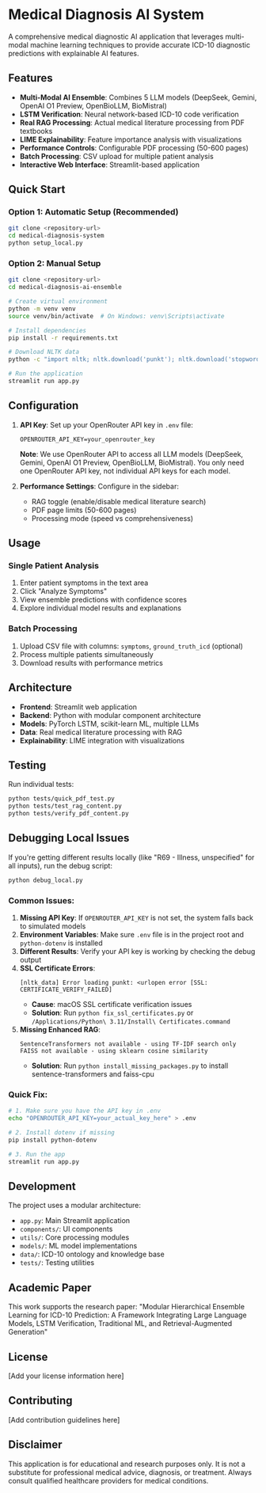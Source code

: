 # Medical Diagnosis AI System

A comprehensive medical diagnostic AI application that leverages multi-modal machine learning techniques to provide accurate ICD-10 diagnostic predictions with explainable AI features.

## Features

- **Multi-Modal AI Ensemble**: Combines 5 LLM models (DeepSeek, Gemini, OpenAI O1 Preview, OpenBioLLM, BioMistral)
- **LSTM Verification**: Neural network-based ICD-10 code verification
- **Real RAG Processing**: Actual medical literature processing from PDF textbooks
- **LIME Explainability**: Feature importance analysis with visualizations
- **Performance Controls**: Configurable PDF processing (50-600 pages)
- **Batch Processing**: CSV upload for multiple patient analysis
- **Interactive Web Interface**: Streamlit-based application

## Quick Start

### Option 1: Automatic Setup (Recommended)
```bash
git clone <repository-url>
cd medical-diagnosis-system
python setup_local.py
```

### Option 2: Manual Setup
```bash
git clone <repository-url>
cd medical-diagnosis-ai-ensemble

# Create virtual environment
python -m venv venv
source venv/bin/activate  # On Windows: venv\Scripts\activate

# Install dependencies
pip install -r requirements.txt

# Download NLTK data
python -c "import nltk; nltk.download('punkt'); nltk.download('stopwords'); nltk.download('wordnet')"

# Run the application
streamlit run app.py
```

## Configuration

1. **API Key**: Set up your OpenRouter API key in `.env` file:
   ```
   OPENROUTER_API_KEY=your_openrouter_key
   ```
   
   **Note**: We use OpenRouter API to access all LLM models (DeepSeek, Gemini, OpenAI O1 Preview, OpenBioLLM, BioMistral). You only need one OpenRouter API key, not individual API keys for each model.

2. **Performance Settings**: Configure in the sidebar:
   - RAG toggle (enable/disable medical literature search)
   - PDF page limits (50-600 pages)
   - Processing mode (speed vs comprehensiveness)

## Usage

### Single Patient Analysis
1. Enter patient symptoms in the text area
2. Click "Analyze Symptoms"
3. View ensemble predictions with confidence scores
4. Explore individual model results and explanations

### Batch Processing
1. Upload CSV file with columns: `symptoms`, `ground_truth_icd` (optional)
2. Process multiple patients simultaneously
3. Download results with performance metrics

## Architecture

- **Frontend**: Streamlit web application
- **Backend**: Python with modular component architecture
- **Models**: PyTorch LSTM, scikit-learn ML, multiple LLMs
- **Data**: Real medical literature processing with RAG
- **Explainability**: LIME integration with visualizations

## Testing

Run individual tests:
```bash
python tests/quick_pdf_test.py
python tests/test_rag_content.py
python tests/verify_pdf_content.py
```

## Debugging Local Issues

If you're getting different results locally (like "R69 - Illness, unspecified" for all inputs), run the debug script:

```bash
python debug_local.py
```

### Common Issues:

1. **Missing API Key**: If `OPENROUTER_API_KEY` is not set, the system falls back to simulated models
2. **Environment Variables**: Make sure `.env` file is in the project root and `python-dotenv` is installed
3. **Different Results**: Verify your API key is working by checking the debug output
4. **SSL Certificate Errors**: 
   ```
   [nltk_data] Error loading punkt: <urlopen error [SSL: CERTIFICATE_VERIFY_FAILED]
   ```
   - **Cause**: macOS SSL certificate verification issues
   - **Solution**: Run `python fix_ssl_certificates.py` or `/Applications/Python\ 3.11/Install\ Certificates.command`
5. **Missing Enhanced RAG**: 
   ```
   SentenceTransformers not available - using TF-IDF search only
   FAISS not available - using sklearn cosine similarity
   ```
   - **Solution**: Run `python install_missing_packages.py` to install sentence-transformers and faiss-cpu

### Quick Fix:
```bash
# 1. Make sure you have the API key in .env
echo "OPENROUTER_API_KEY=your_actual_key_here" > .env

# 2. Install dotenv if missing
pip install python-dotenv

# 3. Run the app
streamlit run app.py
```

## Development

The project uses a modular architecture:
- `app.py`: Main Streamlit application
- `components/`: UI components
- `utils/`: Core processing modules
- `models/`: ML model implementations
- `data/`: ICD-10 ontology and knowledge base
- `tests/`: Testing utilities

## Academic Paper

This work supports the research paper:
"Modular Hierarchical Ensemble Learning for ICD-10 Prediction: A Framework Integrating Large Language Models, LSTM Verification, Traditional ML, and Retrieval-Augmented Generation"

## License

[Add your license information here]

## Contributing

[Add contribution guidelines here]

## Disclaimer

This application is for educational and research purposes only. It is not a substitute for professional medical advice, diagnosis, or treatment. Always consult qualified healthcare providers for medical conditions.
